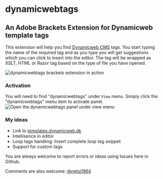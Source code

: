 dynamicwebtags
==============

## An Adobe Brackets Extension for Dynamicweb template tags

This extension will help you find [Dynamicweb CMS](http://dynamicweb.com/?from=github)  tags. You start typing the name of the required tag and as you type you will get suggestions which you can click to insert into the editor. The tag will be wrapped as XSLT, HTML or Razor tag based on the type of file you have opened.

![dynamicwebtags brackets extension in action](https://dl.dropboxusercontent.com/u/3260327/dynamicwebTags_bracket_01.png)

### Activation
You will need to find "dynamicwebtags" under `View` menu. Simply click the "dynamicwebtags" menu item to activate panel.
![Open the dynamicwebtags panel under view menu](https://dl.dropboxusercontent.com/u/3260327/dynamicwebTags_bracket_02.png)

### My ideas

*  Link to [templates.dynamicweb.dk](http://templates.dynamicweb.dk) 
*  Intellisence in editor
*  Loop tags handling: Insert complete loop tag snippet
*  Support for custom tags

You are always welcome to report errors or ideas using Issues here in Github.

Comments are also welcome: [@netsi1964](http://twitter.com/netsi1964)

